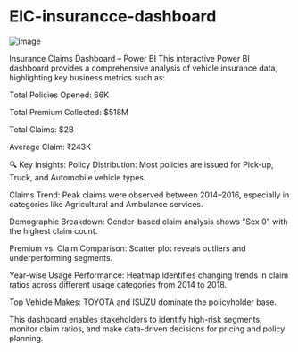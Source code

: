 # EIC-insurancce-dashboard

![image](https://github.com/user-attachments/assets/72089874-0599-4163-bf11-b5afd1b9015c)

Insurance Claims Dashboard – Power BI
This interactive Power BI dashboard provides a comprehensive analysis of vehicle insurance data, highlighting key business metrics such as:

Total Policies Opened: 66K

Total Premium Collected: $518M

Total Claims: $2B

Average Claim: ₹243K

🔍 Key Insights:
Policy Distribution: Most policies are issued for Pick-up, Truck, and Automobile vehicle types.

Claims Trend: Peak claims were observed between 2014–2016, especially in categories like Agricultural and Ambulance services.

Demographic Breakdown: Gender-based claim analysis shows "Sex 0" with the highest claim count.

Premium vs. Claim Comparison: Scatter plot reveals outliers and underperforming segments.

Year-wise Usage Performance: Heatmap identifies changing trends in claim ratios across different usage categories from 2014 to 2018.

Top Vehicle Makes: TOYOTA and ISUZU dominate the policyholder base.

This dashboard enables stakeholders to identify high-risk segments, monitor claim ratios, and make data-driven decisions for pricing and policy planning.
